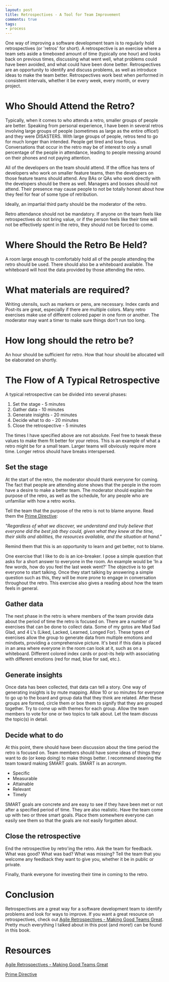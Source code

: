 ```yaml
---
layout: post
title: Retrospectives - A Tool for Team Improvement
comments: true
tags:
- process 
---
```


One way of improving a software development team is to regularly hold retrospectives (or 'retros' for short). A retrospective is an exercise where a team sets aside a timeboxed amount of time (typically one hour) and looks back on previous times, discussing what went well, what problems could have been avoided, and what could have been done better. Retrospectives are an opportunity to identify and discuss problems, as well as introduce ideas to make the team better. Retrospectives work best when performed in consistent intervals, whether it be every week, every month, or every project.

# Who Should Attend the Retro?

Typically, when it comes to who attends a retro, smaller groups of people are better. Speaking from personal experience, I have been in several retros involving large groups of people (sometimes as large as the entire office!) and they were DISASTERS. With large groups of people, retros tend to go for much longer than intended. People get tired and lose focus. Conversations that occur in the retro may be of interest to only a small percentage of the people in attendance, leading to people messing around on their phones and not paying attention.

All of the developers on the team should attend. If the office has tens of developers who work on smaller feature teams, then the developers on those feature teams should attend. Any BAs or QAs who work directly with the developers should be there as well. Managers and bosses should not attend. Their presence may cause people to not be totally honest about how they feel for fear of some type of retribution.

Ideally, an impartial third party should be the moderator of the retro. 

Retro attendance should not be mandatory. If anyone on the team feels like retrospectives do not bring value, or if the person feels like their time will not be effectively spent in the retro, they should not be forced to come.

# Where Should the Retro Be Held?

A room large enough to comfortably hold all of the people attending the retro should be used. There should also be a whiteboard available. The whiteboard will host the data provided by those attending the retro. 

# What materials are required?

Writing utensils, such as markers or pens, are necessary. Index cards and Post-its are great, especially if there are multiple colors. Many retro exercises make use of different colored paper in one form or another. The moderator may want a timer to make sure things don't run too long. 

# How long should the retro be?

An hour should be sufficient for retro. How that hour should be allocated will be elaborated on shortly.

# The Flow of A Typical Retrospective

A typical retrospective can be divided into several phases:

1. Set the stage - 5 minutes
2. Gather data - 10 minutes
3. Generate insights - 20 minutes
4. Decide what to do - 20 minutes
5. Close the retrospective - 5 minutes

The times I have specified above are not absolute. Feel free to tweak these values to make them fit better for your retros. This is an example of what a retro might be for a small team. Larger teams will obviously require more time. Longer retros should have breaks interspersed.

## Set the stage

At the start of the retro, the moderator should thank everyone for coming. The fact that people are attending alone shows that the people in the room have a desire to make a better team. The moderator should explain the purpose of the retro, as well as the schedule, for any people who are unfamiliar with how a retro works.

Tell the team that the purpose of the retro is not to blame anyone. Read them the [Prime Directive](http://retrospectivewiki.org/index.php?title=The_Prime_Directive):

*"Regardless of what we discover, we understand and truly believe that everyone did the best job they could, given what they knew at the time, their skills and abilities, the resources available, and the situation at hand."*

Remind them that this is an opportunity to learn and get better, not to blame.

One exercise that I like to do is an ice-breaker. I pose a simple question that asks for a short answer to everyone in the room. An example would be 'In a few words, how do you feel the last week went?' The objective is to get everyone to start talking. Once they start talking by answering a simple question such as this, they will be more prone to engage in conversation throughout the retro. This exercise also gives a reading about how the team feels in general.

## Gather data

The next phase in the retro is where members of the team provide data about the period of time the retro is focused on. There are a number of exercises that can be done to collect data. Some of my gotos are Mad Sad Glad, and 4 L's (Liked, Lacked, Learned, Longed For). These types of exercises allow the group to generate data from multiple emotions and mindsets, providing a comprehensive picture. It's best if this data is placed in an area where everyone in the room can look at it, such as on a whiteboard. Different colored index cards or post-its help with associating with different emotions (red for mad, blue for sad, etc.).

## Generate insights

Once data has been collected, that data can tell a story. One way of generating insights is by mute mapping. Allow 10 or so minutes for everyone to go up to the board and group data that they think are related. After these groups are formed, circle them or box them to signify that they are grouped together. Try to come up with themes for each group. Allow the team members to vote for one or two topics to talk about. Let the team discuss the topic(s) in detail.

## Decide what to do

At this point, there should have been discussion about the time period the retro is focused on. Team members should have some ideas of things they want to do (or keep doing) to make things better. I recommend steering the team toward making SMART goals. SMART is an acronym.

* Specific
*	Measurable
*	Attainable
*	Relevant
*	Timely

SMART goals are concrete and are easy to see if they have been met or not after a specified period of time. They are also realistic. Have the team come up with two or three smart goals. Place them somewhere everyone can easily see them so that the goals are not easily forgotten about. 

## Close the retrospective

End the retrospective by retro'ing the retro. Ask the team for feedback. What was good? What was bad? What was missing? Tell the team that you welcome any feedback they want to give you, whether it be in public or private.

Finally, thank everyone for investing their time in coming to the retro.

# Conclusion

Retrospectives are a great way for a software development team to identify problems and look for ways to improve. If you want a great resource on retrospectives, check out [Agile Retrospectives - Making Good Teams Great](http://www.amazon.com/Agile-Retrospectives-Making-Teams-Great/dp/0977616649). Pretty much everything I talked about in this post (and more!) can be found in this book.

# Resources
[Agile Retrospectives - Making Good Teams Great](http://www.amazon.com/Agile-Retrospectives-Making-Teams-Great/dp/0977616649)

[Prime Directive](http://retrospectivewiki.org/index.php?title=The_Prime_Directive)
